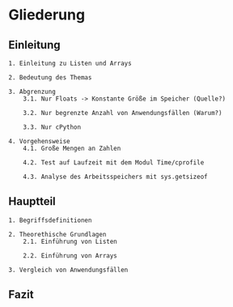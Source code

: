 # Gliederung

## Einleitung

    1. Einleitung zu Listen und Arrays

    2. Bedeutung des Themas
    
    3. Abgrenzung
        3.1. Nur Floats -> Konstante Größe im Speicher (Quelle?)

        3.2. Nur begrenzte Anzahl von Anwendungsfällen (Warum?)

        3.3. Nur cPython

    4. Vorgehensweise
        4.1. Große Mengen an Zahlen

        4.2. Test auf Laufzeit mit dem Modul Time/cprofile

        4.3. Analyse des Arbeitsspeichers mit sys.getsizeof

## Hauptteil
    1. Begriffsdefinitionen

    2. Theorethische Grundlagen    
        2.1. Einführung von Listen

        2.2. Einführung von Arrays

    3. Vergleich von Anwendungsfällen

## Fazit